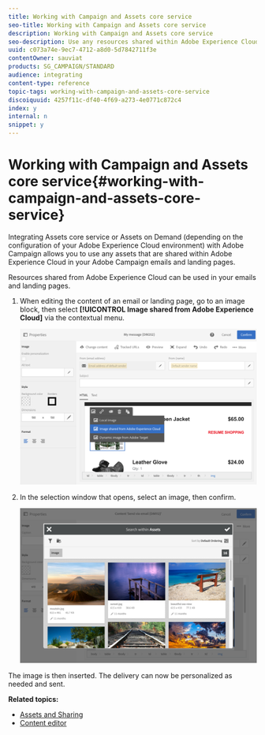 ```yaml
---
title: Working with Campaign and Assets core service
seo-title: Working with Campaign and Assets core service
description: Working with Campaign and Assets core service
seo-description: Use any resources shared within Adobe Experience Cloud in your Adobe Campaign messages and landing pages thanks to the Assets core service integration.
uuid: c073a74e-9ec7-4712-a8d0-5d7842711f3e
contentOwner: sauviat
products: SG_CAMPAIGN/STANDARD
audience: integrating
content-type: reference
topic-tags: working-with-campaign-and-assets-core-service
discoiquuid: 4257f11c-df40-4f69-a273-4e0771c872c4
index: y
internal: n
snippet: y
---
```


# Working with Campaign and Assets core service{#working-with-campaign-and-assets-core-service}

Integrating Assets core service or Assets on Demand (depending on the configuration of your Adobe Experience Cloud environment) with Adobe Campaign allows you to use any assets that are shared within Adobe Experience Cloud in your Adobe Campaign emails and landing pages.

Resources shared from Adobe Experience Cloud can be used in your emails and landing pages.

1. When editing the content of an email or landing page, go to an image block, then select **[!UICONTROL Image shared from Adobe Experience Cloud]** via the contextual menu.

   ![](assets/dam_insert_image_dce.png)

1. In the selection window that opens, select an image, then confirm.

   ![](assets/dam_shared_image_selection.png)

The image is then inserted. The delivery can now be personalized as needed and sent.

**Related topics:**

* [Assets and Sharing](https://marketing.adobe.com/resources/help/en_US/mcloud/experience-cloud-assets.html) 
* [Content editor](../../designing/using/example--email-personalization.md)

